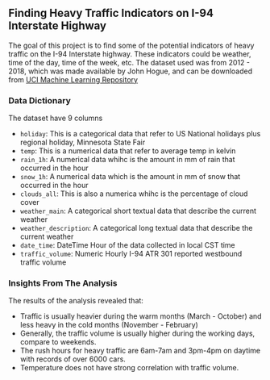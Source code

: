 ## Finding Heavy Traffic Indicators on I-94 Interstate Highway
The goal of this project is to find some of the potential indicators of heavy traffic on the I-94 Interstate highway. 
These indicators could be weather, time of the day, time of the week, etc.
The dataset used was from 2012 - 2018, which was made available by John Hogue, and can be downloaded from [UCI Machine Learning Repository](https://archive.ics.uci.edu/ml/datasets/Metro+Interstate+Traffic+Volume)

### Data Dictionary
The dataset have 9 columns

- `holiday`: This is a categorical data that refer to US National holidays plus regional holiday, Minnesota State Fair
- `temp`: This is a numerical data that refer to average temp in kelvin
- `rain_1h`: A numerical data whihc is the amount in mm of rain that occurred in the hour
- `snow_1h`: A numerical data which is the amount in mm of snow that occurred in the hour
- `clouds_all`: This is also a numerica whihc is the percentage of cloud cover
- `weather_main`: A categorical short textual data that describe the current weather
- `weather_description`: A categorical long textual data that describe the current weather
- `date_time`: DateTime Hour of the data collected in local CST time
- `traffic_volume`: Numeric Hourly I-94 ATR 301 reported westbound traffic volume

### Insights From The Analysis
The results of the analysis revealed that:
- Traffic is usually heavier during the warm months (March - October) and less heavy in the cold months (November - February)
- Generally, the traffic volume is usually higher during the working days, compare to weekends. 
- The rush hours for heavy traffic are 6am-7am and 3pm-4pm on daytime with records of over 6000 cars.
- Temperature does not have strong correlation with traffic volume.

